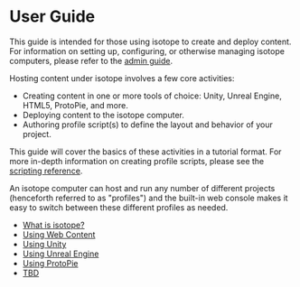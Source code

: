 # User Guide

This guide is intended for those using isotope to create and deploy content. For information on setting up, configuring, or otherwise managing isotope computers, please refer to the [admin guide](/admin/).

Hosting content under isotope involves a few core activities:

* Creating content in one or more tools of choice: Unity, Unreal Engine, HTML5, ProtoPie, and more.
* Deploying content to the isotope computer.
* Authoring profile script(s) to define the layout and behavior of your project.

This guide will cover the basics of these activities in a tutorial format. For more in-depth information on creating profile scripts, please see the [scripting reference](/scripting/).

An isotope computer can host and run any number of different projects (henceforth referred to as "profiles") and the built-in web console makes it easy to switch between these different profiles as needed.

* [What is isotope?](./what-is-isotope)
* [Using Web Content](./using-web)
* [Using Unity](./using-unity)
* [Using Unreal Engine](./using-unreal)
* [Using ProtoPie](./using-protopie)
* [TBD](./tbd)
